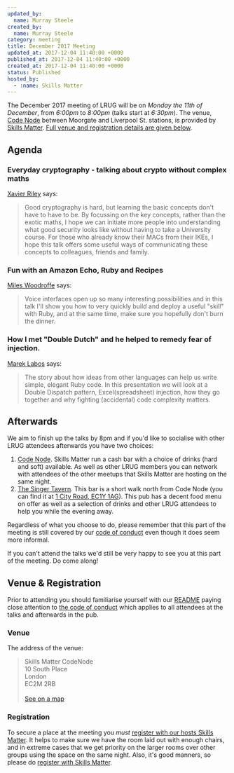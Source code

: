 ```yaml
---
updated_by:
  name: Murray Steele
created_by:
  name: Murray Steele
category: meeting
title: December 2017 Meeting
updated_at: 2017-12-04 11:40:00 +0000
published_at: 2017-12-04 11:40:00 +0000
created_at: 2017-12-04 11:40:00 +0000
status: Published
hosted_by:
  - :name: Skills Matter
---
```


The December 2017 meeting of LRUG will be on *Monday the 11th of December*,
from _6:00pm_ to _8:00pm_ (talks start at _6:30pm_).  The venue, [Code
Node][skills-matter-venue] between
Moorgate and Liverpool St. stations, is provided by [Skills
Matter](http://www.skillsmatter.com).  [Full venue and registration details are
given below](#december17registration).

## Agenda

### Everyday cryptography - talking about crypto without complex maths

[Xavier Riley](https://twitter.com/xavriley) says:

> Good cryptography is hard, but learning the basic concepts don't have to
> have to be. By focussing on the key concepts, rather than the exotic maths,
> I hope we can initiate more people into understanding what good security
> looks like without having to take a University course. For those who already
> know their MACs from their IKEs, I hope this talk offers some useful ways
> of communicating these concepts to colleagues, friends and family.


### Fun with an Amazon Echo, Ruby and Recipes

[Miles Woodroffe](https://twitter.com/tapster) says:

> Voice interfaces open up so many interesting possibilities and in this talk
> I'll show you how to very quickly build and deploy a useful "skill" with
> Ruby, and at the same time, make sure you hopefully don't burn the dinner.

### How I met "Double Dutch" and he helped to remedy fear of injection.

[Marek Labos](https://twitter.com/marek_public) says:

> The story about how ideas from other languages can help us write
> simple, elegant Ruby code.  In this presentation we will look at a Double Dispatch pattern,
> Excel(spreadsheet) injection, how they go together and why fighting
> (accidental) code complexity matters.

## Afterwards

We aim to finish up the talks by 8pm and if you'd like to socialise with other
LRUG attendees afterwards you have two choices:

1. [Code Node][skills-matter-venue].  Skills Matter run a cash bar with a
   choice of drinks (hard and soft) available.  As well as other LRUG members
   you can network with attendees of the other meetups that Skills Matter are
   hosting on the same night.
2. [The Singer Tavern](http://singertavern.com/).  This bar is a short walk
   north from Code Node (you can find it at [1 City Road, EC1Y
   1AG](https://goo.gl/maps/w9kPu)).  This pub has a decent food menu on offer
   as well as a selection of drinks and other LRUG attendees to help you
   while the evening away.

Regardless of what you choose to do, please remember that this part of the
meeting is still covered by our [code of
conduct](http://readme.lrug.org/#code-of-conduct) even though it does seem more
informal.

If you can't attend the talks we'd still be very happy to see you at this part
of the meeting.  Do come along!

Venue & Registration <a name="december17registration">&nbsp;</a>
-----------------------------------------------------------

Prior to attending you should familiarise yourself with our
[README](http://readme.lrug.org/) paying close attention to [the code of
conduct](http://readme.lrug.org/#code-of-conduct) which applies to
all attendees at the talks and afterwards in the pub.

### Venue

The address of the venue:

> Skills Matter CodeNode<br/>10 South Place<br/>London<br/>EC2M 2RB<br/><br/>[See on a map](https://goo.gl/maps/ONJT4)

### Registration

To secure a place at the meeting you *must* [register with our hosts
Skills Matter][skills-matter-event].  It helps to
make sure we have the room laid out with enough chairs, and in extreme cases
that we get priority on the larger rooms over other groups using the space on
the same night.  Also, it's good manners, so please do [register with Skills
Matter][skills-matter-event].

[skills-matter-venue]: https://skillsmatter.com/locations/264-skills-matter-codenode
[skills-matter-event]: https://skillsmatter.com/meetups/10421-lrug-december
